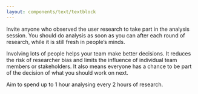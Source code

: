 ```yaml
---
layout: components/text/textblock
---
```

Invite anyone who observed the user research to take part in the analysis session. You should do analysis as soon as you can after each round of research, while it is still fresh in people’s minds.

Involving lots of people helps your team make better decisions. It reduces the risk of researcher bias and limits the influence of individual team members or stakeholders. It also means everyone has a chance to be part of the decision of what you should work on next.

Aim to spend up to 1 hour analysing every 2 hours of research.
